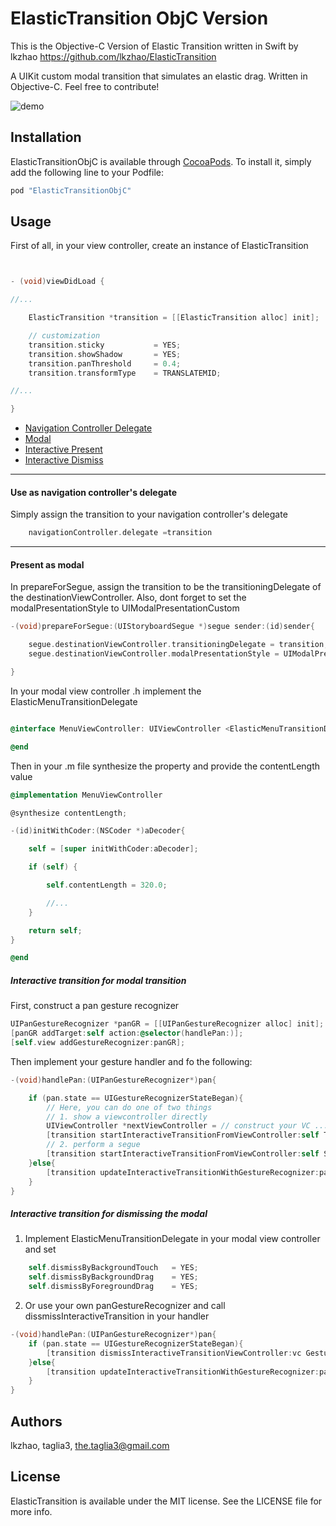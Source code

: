 # ElasticTransition ObjC Version
This is the Objective-C Version of Elastic Transition written in Swift by lkzhao https://github.com/lkzhao/ElasticTransition

A UIKit custom modal transition that simulates an elastic drag. Written in Objective-C. Feel free to contribute!

![demo](https://github.com/lkzhao/ElasticTransition/blob/master/imgs/demo.gif?raw=true)

## Installation

ElasticTransitionObjC is available through [CocoaPods](http://cocoapods.org). To install
it, simply add the following line to your Podfile:

```ruby
pod "ElasticTransitionObjC"
```

## Usage

First of all, in your view controller, create an instance of ElasticTransition

```objective-c


- (void)viewDidLoad {

//...

    ElasticTransition *transition = [[ElasticTransition alloc] init];

    // customization
    transition.sticky           = YES;
    transition.showShadow       = YES;
    transition.panThreshold     = 0.4;
    transition.transformType    = TRANSLATEMID;

//...

}
```

- [Navigation Controller Delegate](#use-as-navigation-controllers-delegate)
- [Modal](#present-as-modal)
- [Interactive Present](#interactive-transition-for-modal-transition)
- [Interactive Dismiss](#interactive-transition-for-dismissing-the-modal)

------------------------

#### Use as navigation controller's delegate

Simply assign the transition to your navigation controller's delegate

```objective-c
    navigationController.delegate =transition
```

------------------------

#### Present as modal

In prepareForSegue, assign the transition to be the transitioningDelegate of the destinationViewController.
Also, dont forget to set the modalPresentationStyle to UIModalPresentationCustom

```objective-c
-(void)prepareForSegue:(UIStoryboardSegue *)segue sender:(id)sender{

    segue.destinationViewController.transitioningDelegate = transition;
    segue.destinationViewController.modalPresentationStyle = UIModalPresentationCustom;

}
```

In your modal view controller .h implement the ElasticMenuTransitionDelegate
```objective-c

@interface MenuViewController: UIViewController <ElasticMenuTransitionDelegate>

@end
```

Then in your .m file synthesize the property and provide the contentLength value
```objective-c
@implementation MenuViewController

@synthesize contentLength;

-(id)initWithCoder:(NSCoder *)aDecoder{

    self = [super initWithCoder:aDecoder];

    if (self) {

        self.contentLength = 320.0;

        //...
    }

    return self;
}

@end
```


##### Interactive transition for modal transition

First, construct a pan gesture recognizer

```objective-c
UIPanGestureRecognizer *panGR = [[UIPanGestureRecognizer alloc] init];
[panGR addTarget:self action:@selector(handlePan:)];
[self.view addGestureRecognizer:panGR];
```

Then implement your gesture handler and fo the following:

```objective-c
-(void)handlePan:(UIPanGestureRecognizer*)pan{

    if (pan.state == UIGestureRecognizerStateBegan){
        // Here, you can do one of two things
        // 1. show a viewcontroller directly
        UIViewController *nextViewController = // construct your VC ...
        [transition startInteractiveTransitionFromViewController:self ToViewController:nextViewController GestureRecognizer:pan];
        // 2. perform a segue
        [transition startInteractiveTransitionFromViewController:self SegueIdentifier:@"menu" GestureRecognizer:pan];
    }else{
        [transition updateInteractiveTransitionWithGestureRecognizer:pan];
    }
}
```

##### Interactive transition for dismissing the modal

1. Implement ElasticMenuTransitionDelegate in your modal view controller and set

```objective-c
    self.dismissByBackgroundTouch   = YES;
    self.dismissByBackgroundDrag    = YES;
    self.dismissByForegroundDrag    = YES;
```

2. Or use your own panGestureRecognizer and call dissmissInteractiveTransition in your handler
```objective-c
-(void)handlePan:(UIPanGestureRecognizer*)pan{
    if (pan.state == UIGestureRecognizerStateBegan){
        [transition dismissInteractiveTransitionViewController:vc GestureRecognizer:pan Completion:nil];
    }else{
        [transition updateInteractiveTransitionWithGestureRecognizer:pan];
    }
}
```

## Authors

lkzhao, taglia3, the.taglia3@gmail.com

## License

ElasticTransition is available under the MIT license. See the LICENSE file for more info.

